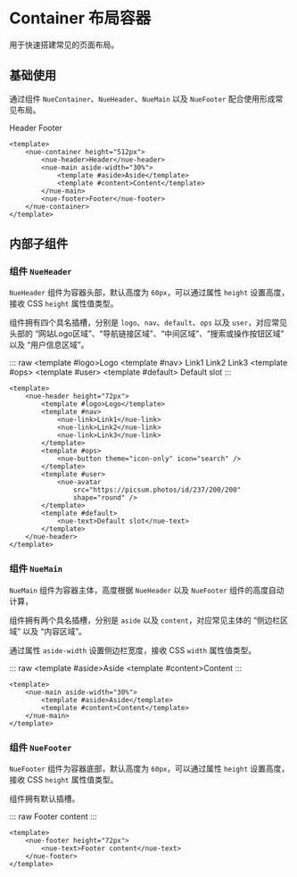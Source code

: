 <script setup>
import {ref} from 'vue'

const inputValue = ref('')
</script>
<style>
    .nue-container {
        border: 1px solid #efefef;
        border-radius: 6px;
        box-shadow: 0px 0px 3px 1px rgba(0,0,0,0.1);
    }
</style>

# Container 布局容器

用于快速搭建常见的页面布局。

## 基础使用

通过组件 `NueContainer`、`NueHeader`、`NueMain` 以及 `NueFooter` 配合使用形成常见布局。

<nue-container height="512px">
    <nue-header>Header</nue-header>
    <nue-main aside-width="30%">
        <template #aside>Aside</template>
        <template #content>Content</template>
    </nue-main>
    <nue-footer>Footer</nue-footer>
</nue-container>

```vue
<template>
    <nue-container height="512px">
        <nue-header>Header</nue-header>
        <nue-main aside-width="30%">
            <template #aside>Aside</template>
            <template #content>Content</template>
        </nue-main>
        <nue-footer>Footer</nue-footer>
    </nue-container>
</template>
```

## 内部子组件

### 组件 `NueHeader`

`NueHeader` 组件为容器头部，默认高度为 `60px`，可以通过属性 `height` 设置高度，接收 CSS `height` 属性值类型。

组件拥有四个具名插槽，分别是 `logo`、`nav`、`default`、`ops` 以及 `user`，对应常见头部的 “网站Logo区域”、“导航链接区域”、“中间区域”、“搜索或操作按钮区域” 以及 “用户信息区域”。

::: raw
<nue-header height="72px">
<template #logo>Logo</template>
<template #nav>
<nue-link>Link1</nue-link>
<nue-link>Link2</nue-link>
<nue-link>Link3</nue-link>
</template>
<template #ops>
<nue-button theme="icon-only" icon="search" />
</template>
<template #user>
<nue-avatar src="https://picsum.photos/id/237/200/200" shape="round"/>
</template>
<template #default>
<nue-text>Default slot</nue-text>
</template>
</nue-header>
:::

```vue
<template>
    <nue-header height="72px">
        <template #logo>Logo</template>
        <template #nav>
            <nue-link>Link1</nue-link>
            <nue-link>Link2</nue-link>
            <nue-link>Link3</nue-link>
        </template>
        <template #ops>
            <nue-button theme="icon-only" icon="search" />
        </template>
        <template #user>
            <nue-avatar
                src="https://picsum.photos/id/237/200/200"
                shape="round" />
        </template>
        <template #default>
            <nue-text>Default slot</nue-text>
        </template>
    </nue-header>
</template>
```

### 组件 `NueMain`

`NueMain` 组件为容器主体，高度根据 `NueHeader` 以及 `NueFooter` 组件的高度自动计算，

组件拥有两个具名插槽，分别是 `aside` 以及 `content`，对应常见主体的 “侧边栏区域” 以及 “内容区域”。

通过属性 `aside-width` 设置侧边栏宽度，接收 CSS `width` 属性值类型。

::: raw
<nue-main aside-width="30%">
<template #aside>Aside</template>
<template #content>Content</template>
</nue-main>
:::

```vue
<template>
    <nue-main aside-width="30%">
        <template #aside>Aside</template>
        <template #content>Content</template>
    </nue-main>
</template>
```

### 组件 `NueFooter`

`NueFooter` 组件为容器底部，默认高度为 `60px`，可以通过属性 `height` 设置高度，接收 CSS `height` 属性值类型。

组件拥有默认插槽。

::: raw
<nue-footer height="72px">
<nue-text>Footer content</nue-text>
</nue-footer>
:::

```vue
<template>
    <nue-footer height="72px">
        <nue-text>Footer content</nue-text>
    </nue-footer>
</template>
```
